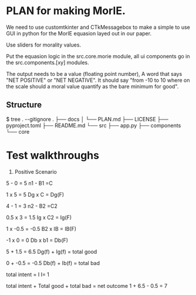 # PLAN for making MorIE.

We need to use customtkinter and CTkMessagebox to make a simple to use GUI in python for the MorIE equasion layed out in our paper.

Use sliders for morality values.

Put the equasion logic in the src.core.morie module, all ui components go in the src.components.[xy] modules.

The output needs to be a value (floating point number), A word that says "NET POSITIVE" or "NET NEGATIVE". It should say "from -10 to 10 where on the scale should a moral value quantify as the bare minimum for good".


## Structure
$ tree . --gitignore
.
├── docs
│   └── PLAN.md
├── LICENSE
├── pyproject.toml
├── README.md
└── src
    ├── app.py
    ├── components
    └── core

# Test walkthroughs

1. Positive Scenario

5 - 0 = 5
n1 - B1 =C

1 x 5 = 5
Dg x C = Dg(F)

4 - 1 = 3
n2 - B2 =C2

0.5 x 3 = 1.5
Ig x C2 = Ig(F)


1 x -0.5 = -0.5
B2 x IB = IB(F)


-1 x 0 = 0
Db x b1 = Db(F)

5 + 1.5 = 6.5
Dg(f) + Ig(f) = total good

0 + -0.5 = -0.5
Db(f) + Ib(f) = total bad

total intent = I
I= 1

total intent + Total good + total bad = net outcome
1 + 6.5 - 0.5 = 7



